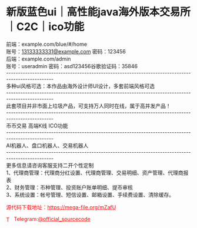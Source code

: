 # 新版蓝色ui｜高性能java海外版本交易所｜C2C｜ico功能

前端：example.com/blue/#/home<br>账号：13133333331@example.com 密码：123456<br>后端：example.com/admin<br>账号：useradmin 密码：asd123456谷歌验证码：35846<br>--------------------------------------------------------------------------------------------------<br>多种ui风格可选：本作品由海外设计师UI设计，多套前端风格可选<br>--------------------------------------------------------------------------------------------------<br>此套项目并非市面上垃圾产品，可支持万人同时在线，属于高并发产品！<br>--------------------------------------------------------------------------------------------------<br>币币交易  高端K线  ICO功能<br>--------------------------------------------------------------------------------------------------<br>AI机器人、盘口机器人、交易机器人<br>--------------------------------------------------------------------------------------------------<br>更多信息请咨询客服支持二开个性定制<br>1、代理商管理：代理商分红设置、代理商管理、交易明细、资产管理、代理商报表<br>2、财务管理：币种管理、投资账户账单明细、提币审核<br>3、系统设置：帐号管理、短信设置、邮箱设置、手续费设置、清除缓存。<br>


<p style="color: red;">源代码下载地址：<a href="https://mega-file.org/mZafU" style="color: red;">https://mega-file.org/mZafU</a></p><p style="color: red;"><img src="https://cdn-icons-png.flaticon.com/512/2111/2111646.png" alt="Telegram Icon" style="width: 16px; vertical-align: middle; margin-right: 5px;">Telegram:<a href="https://t.me/official_sourcecode" style="color: red;">@official_sourcecode</a></p>